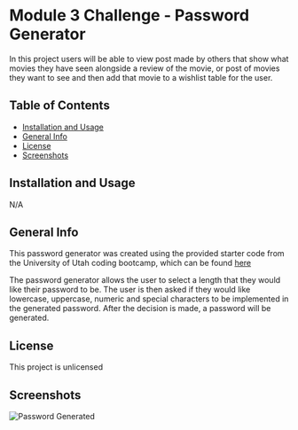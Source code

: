 # Module 3 Challenge - Password Generator

In this project users will be able to view post made by others that show what movies they have seen alongside a review of the movie, or post of movies they want to see and then add that movie to a wishlist table for the user.

## Table of Contents
- [Installation and Usage](#installation-and-usage)
- [General Info](#general-info)
- [License](#license)
- [Screenshots](#screenshots)

## Installation and Usage
N/A


## General Info
This password generator was created using the provided starter code from the University of Utah coding bootcamp, which can be found [here](https://github.com/coding-boot-camp/friendly-parakeet)

The password generator allows the user to select a length that they would like their password to be. The user is then asked if they would like lowercase, uppercase, numeric and special characters to be implemented in the generated password. After the decision is made, a password will be generated.

## License
This project is unlicensed

## Screenshots
![Password Generated](c:\Users\itsco\Downloads\Password_Genny.png)